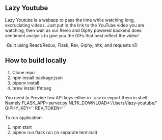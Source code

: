 ## Lazy Youtube

Lazy Youtube is a webapp to pass the time while watching long, excruciating videos. Just put in the link to the YouTube video you are watching, then wait as our Revlo and Giphy powered backend does sentiment analysis to give you the GIFs that best reflect the video!

-Built using React/Redux, Flask, Rev, Giphy, nltk, and requests xD



## How to build locally

1. Clone repo
2. npm install package.json
3. pipenv install
4. brew install ffmpeg

You need to Provide few API keys either in `.env` or export them in shell. Namely
FLASK_APP=server.py
NLTK_DOWNLOAD='/Users/<somepath>/lazy-youtube/'
GIPHY_KEY='<some-key>'
REV_TOKEN='<some-token>'

To run application:
1. npm start
2. pipenv run flask run (in separate terminal)

